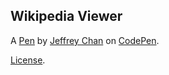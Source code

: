Wikipedia Viewer
----------------


A [Pen](http://codepen.io/jechan6/pen/xgEXxK) by [Jeffrey Chan](http://codepen.io/jechan6) on [CodePen](http://codepen.io/).

[License](http://codepen.io/jechan6/pen/xgEXxK/license).